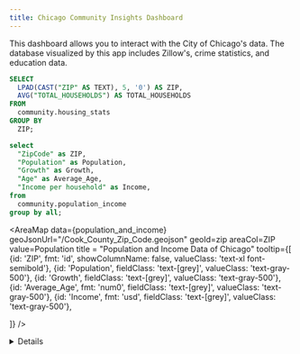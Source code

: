 ```yaml
---
title: Chicago Community Insights Dashboard
---
```

This dashboard allows you to interact with the City of Chicago's data. The database visualized by this app includes Zillow's, crime statistics, and education data. 


```sql housing
SELECT  
  LPAD(CAST("ZIP" AS TEXT), 5, '0') AS ZIP,
  AVG("TOTAL_HOUSEHOLDS") AS TOTAL_HOUSEHOLDS
FROM 
  community.housing_stats
GROUP BY 
  ZIP;
```


```sql population_and_income
select
  "ZipCode" as ZIP,
  "Population" as Population,
  "Growth" as Growth,
  "Age" as Average_Age,
  "Income per household" as Income,
from
  community.population_income
group by all;
```


<AreaMap
  data={population_and_income}
  geoJsonUrl="/Cook_County_Zip_Code.geojson"
  geoId=zip
  areaCol=ZIP
  value=Population
  title = "Population and Income Data of Chicago"
  tooltip={[
    {id: 'ZIP', fmt: 'id', showColumnName: false, valueClass: 'text-xl font-semibold'},
    {id: 'Population', fieldClass: 'text-[grey]', valueClass: 'text-gray-500'},
    {id: 'Growth', fieldClass: 'text-[grey]', valueClass: 'text-gray-500'},
    {id: 'Average_Age', fmt: 'num0', fieldClass: 'text-[grey]', valueClass: 'text-gray-500'},
    {id: 'Income', fmt: 'usd', fieldClass: 'text-[grey]', valueClass: 'text-gray-500'},
    
]}
/>


<Details title='About this data'>

    <Details title='Housing'>
     Information about housing data.
    </Details>
    <Details title='Crime'>
    Information about crime data.
    </Details>
     <Details title='Education'>
     Information about education data.
    </Details>

 </Details>
